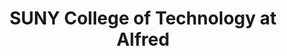 ---
layout: repo
title: "SUNY College of Technology at Alfred"
id: 18934
permalink: repos/18934/
---
